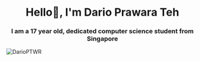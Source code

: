 <h1 align="center">Hello👋, I'm Dario Prawara Teh</h1>
<h3 align="center">I am a 17 year old, dedicated computer science student from Singapore</h3>
<p align="left"> <img src="https://komarev.com/ghpvc/?username=DarioPTWR&label=Profile%20views&color=0e75b6&style=flat" alt="DarioPTWR" /> </p>
